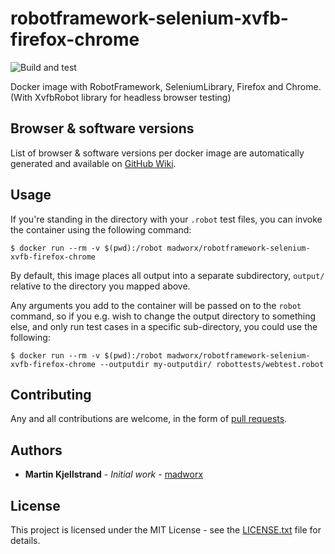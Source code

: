# robotframework-selenium-xvfb-firefox-chrome

![Build and test](https://github.com/madworx/docker-robotframework-selenium-xvfb-firefox-chrome/actions/workflows/github-actions.yml/badge.svg)

Docker image with RobotFramework, SeleniumLibrary, Firefox and Chrome. (With
XvfbRobot library for headless browser testing)

## Browser & software versions

List of browser & software versions per docker image are automatically generated and available on [GitHub Wiki](https://github.com/madworx/docker-robotframework-selenium-xvfb-firefox-chrome/wiki/Releases).

## Usage

If you're standing in the directory with your `.robot` test files, you can
invoke the container using the following command:

```shell
$ docker run --rm -v $(pwd):/robot madworx/robotframework-selenium-xvfb-firefox-chrome 
```

By default, this image places all output into a separate subdirectory, `output/`
relative to the directory you mapped above.

Any arguments you add to the container will be passed on to the `robot` command, so if you e.g. wish to change the output directory to something else, and only run test cases in a specific sub-directory, you could use the following:

```shell
$ docker run --rm -v $(pwd):/robot madworx/robotframework-selenium-xvfb-firefox-chrome --outputdir my-outputdir/ robottests/webtest.robot
```

## Contributing

Any and all contributions are welcome, in the form of 
[pull requests](https://github.com/madworx/docker-robotframework-selenium-xvfb-firefox-chrome/pulls).

## Authors

* **Martin Kjellstrand** - *Initial work* - [madworx](https://github.com/madworx)

## License

This project is licensed under the MIT License - see the
[LICENSE.txt](LICENSE.txt) file for details.
